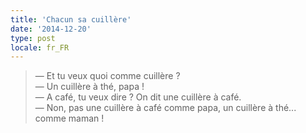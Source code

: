 ```yaml
---
title: 'Chacun sa cuillère'
date: '2014-12-20'
type: post
locale: fr_FR
---
```


> — Et tu veux quoi comme cuillère ?  
> — Un cuillère à thé, papa !  
> — A café, tu veux dire ? On dit une cuillère à café.  
> — Non, pas une cuillère à café comme papa, un cuillère à thé... comme maman !

